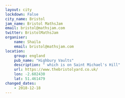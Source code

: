 ```yaml
---
layout: city                                           
lockdown: False
city_name: Bristol                                                               
jam_name: Bristol MathsJam
email: bristol@mathsjam.com
twitter: BristolMathsJam
organiser:
    name: Shaila
    email: bristol@mathsjam.com
location:
    group: england
    pub_name: "Highbury Vaults"
    description: " which is on Saint Michael's Hill"
    url: https://www.thebristolyard.co.uk/
    lon: -2.602430
    lat: 51.461479
changed_dates:
    - 2018-12-18
---
```

